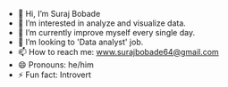 - 👋 Hi, I’m Suraj Bobade
- 👀 I’m interested in analyze and visualize data.
- 🌱 I’m currently improve myself every single day.
- 💞️ I’m looking to 'Data analyst' job.
- 📫 How to reach me: www.surajbobade64@gmail.com
- 😄 Pronouns: he/him
- ⚡ Fun fact: Introvert
